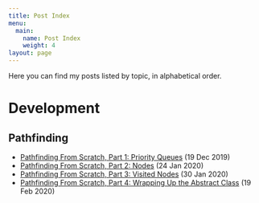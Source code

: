 ```yaml
---
title: Post Index
menu:
  main:
    name: Post Index
    weight: 4
layout: page
---
```

Here you can find my posts listed by topic, in alphabetical order.

# Development

## Pathfinding

- [Pathfinding From Scratch, Part 1: Priority Queues](https://cbirchallroman.netlify.com/posts/pathfinding-from-scratch-part-1-priority-queues/) (19 Dec 2019)
- [Pathfinding From Scratch, Part 2: Nodes](https://cbirchallroman.netlify.com/posts/pathfinding-from-scratch-part-2-nodes/) (24 Jan 2020)
- [Pathfinding From Scratch, Part 3: Visited Nodes](https://cbirchallroman.netlify.com/posts/pathfinding-from-scratch-part-3-visited-nodes/) (30 Jan 2020)
- [Pathfinding From Scratch, Part 4: Wrapping Up the Abstract Class](https://cbirchallroman.netlify.com/posts/pathfinding-from-scratch-part-4-wrapping-up-the-abstract-class/) (19 Feb 2020)
